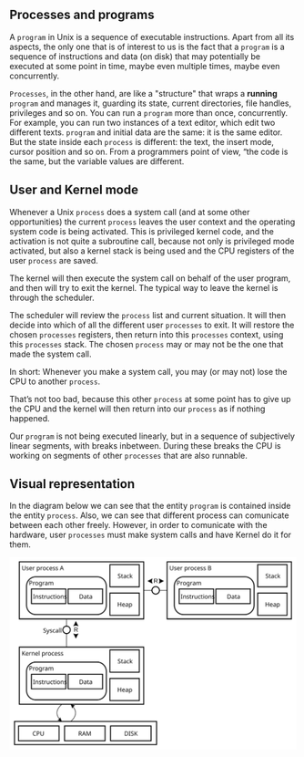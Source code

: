 ## Processes and programs

A `program` in Unix is a sequence of executable instructions. Apart from all its aspects, the only one that is of interest to us is the fact that a `program` is a sequence of instructions and data (on disk) that may potentially be executed at some point in time, maybe even multiple times, maybe even concurrently. 

`Processes`, in the other hand, are like a "structure" that wraps a <b>running</b> `program` and manages it, guarding its state, current directories, file handles, privileges and so on. You can run a `program` more than once, concurrently. For example, you can run two instances of a text editor, which edit two different texts. `program` and initial data are the same: it is the same editor. But the state inside each ``process`` is different: the text, the insert mode, cursor position and so on. From a programmers point of view, “the code is the same, but the variable values are different.

## User and Kernel mode

Whenever a Unix `process` does a system call (and at some other opportunities) the current `process` leaves the user context and the operating system code is being activated. This is privileged kernel code, and the activation is not quite a subroutine call, because not only is privileged mode activated, but also a kernel stack is being used and the CPU registers of the user `process` are saved. 

The kernel will then execute the system call on behalf of the user program, and then will try to exit the kernel. The typical way to leave the kernel is through the scheduler.

The scheduler will review the `process` list and current situation. It will then decide into which of all the different user `processes` to exit. It will restore the chosen `processes` registers, then return into this `processes` context, using this `processes` stack. The chosen `process` may or may not be the one that made the system call.

In short: Whenever you make a system call, you may (or may not) lose the CPU to another `process`.

That’s not too bad, because this other `process` at some point has to give up the CPU and the kernel will then return into our `process` as if nothing happened.

Our `program` is not being executed linearly, but in a sequence of subjectively linear segments, with breaks inbetween. During these breaks the CPU is working on segments of other `processes` that are also runnable.

## Visual representation

In the diagram below we can see that the entity ```program``` is contained inside the entity `process`. Also, we can see that different process can comunicate between each other freely. However, in order to comunicate with the hardware, user ```processes``` must make system calls and have Kernel do it for them.

![process structure](img/process-structure.svg)